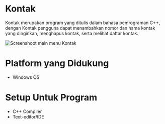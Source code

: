 # Kontak
Kontak merupakan program yang ditulis dalam bahasa pemrograman C++,
dengan Kontak pengguna dapat menambahkan nomor dan nama kontak yang dinginkan,
menghapus kontak, serta melihat daftar kontak.

![Screenshoot main menu Kontak](/screenshoot_main_menu_kontak.jpg)

# Platform yang Didukung
- Windows OS

# Setup Untuk Program
- C++ Compiler
- Text-editor/IDE
